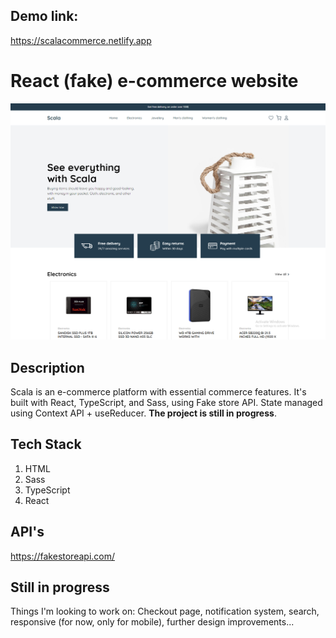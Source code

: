 ## Demo link:
https://scalacommerce.netlify.app

# React (fake) e-commerce website 
![Thumbnail1](https://github.com/rakic997/scala/blob/main/preview.png)

## Description
Scala is an e-commerce platform with essential commerce features. It's built with React, TypeScript, and Sass, using Fake store API. State managed using Context API + useReducer. **The project is still in progress**.

## Tech Stack
1. HTML
2. Sass
3. TypeScript
4. React

## API's
https://fakestoreapi.com/

## Still in progress
Things I'm looking to work on: Checkout page, notification system, search, responsive (for now, only for mobile), further design improvements...
